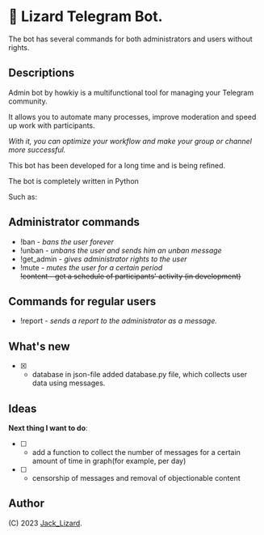 # 🦎 Lizard Telegram Bot.
The bot has several commands for both administrators and users without rights.

## Descriptions
Admin bot by howkiy is a multifunctional tool for managing your Telegram community. 

It allows you to automate many processes, improve moderation and speed up work with participants. 

*With it, you can optimize your workflow and make your group or channel more successful.*

This bot has been developed for a long time and is being refined.

The bot is completely written in Python

Such as:
## __Administrator commands__

- !ban - *bans the user forever*
- !unban - *unbans the user and sends him an unban message*
- !get_admin - *gives administrator rights to the user*
- !mute - *mutes the user for a certain period*  
~~!content - get a schedule of participants' activity (in development)~~
## __Commands for regular users__
- !report - *sends a report to the administrator as a message.*

## What's new
- [x] - database in json-file added database.py file, which collects user data using messages.
## Ideas
__Next thing I want to do__:
- [ ] - add a function to collect the number of messages for a certain amount of time in graph(for example, per day)
- [ ] - censorship of messages and removal of objectionable content

## Author
(C) 2023 [Jack_Lizard](https://t.me/jack_lizard).
